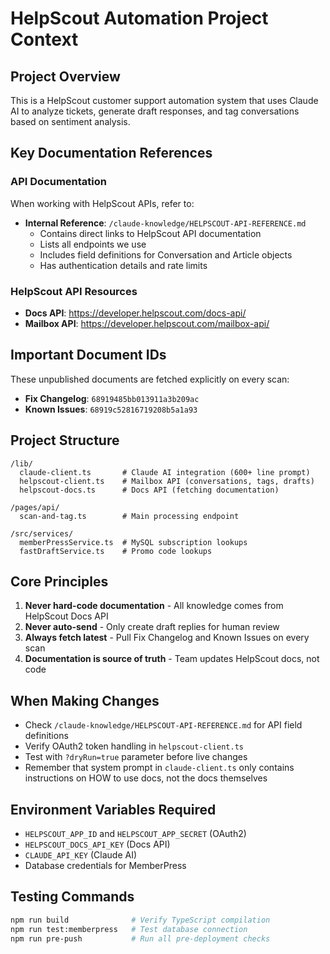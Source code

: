 # HelpScout Automation Project Context

## Project Overview
This is a HelpScout customer support automation system that uses Claude AI to analyze tickets, generate draft responses, and tag conversations based on sentiment analysis.

## Key Documentation References

### API Documentation
When working with HelpScout APIs, refer to:
- **Internal Reference**: `/claude-knowledge/HELPSCOUT-API-REFERENCE.md`
  - Contains direct links to HelpScout API documentation
  - Lists all endpoints we use
  - Includes field definitions for Conversation and Article objects
  - Has authentication details and rate limits

### HelpScout API Resources
- **Docs API**: https://developer.helpscout.com/docs-api/
- **Mailbox API**: https://developer.helpscout.com/mailbox-api/

## Important Document IDs
These unpublished documents are fetched explicitly on every scan:
- **Fix Changelog**: `68919485bb013911a3b209ac`
- **Known Issues**: `68919c52816719208b5a1a93`

## Project Structure
```
/lib/
  claude-client.ts       # Claude AI integration (600+ line prompt)
  helpscout-client.ts    # Mailbox API (conversations, tags, drafts)
  helpscout-docs.ts      # Docs API (fetching documentation)
  
/pages/api/
  scan-and-tag.ts        # Main processing endpoint
  
/src/services/
  memberPressService.ts  # MySQL subscription lookups
  fastDraftService.ts    # Promo code lookups
```

## Core Principles
1. **Never hard-code documentation** - All knowledge comes from HelpScout Docs API
2. **Never auto-send** - Only create draft replies for human review
3. **Always fetch latest** - Pull Fix Changelog and Known Issues on every scan
4. **Documentation is source of truth** - Team updates HelpScout docs, not code

## When Making Changes
- Check `/claude-knowledge/HELPSCOUT-API-REFERENCE.md` for API field definitions
- Verify OAuth2 token handling in `helpscout-client.ts`
- Test with `?dryRun=true` parameter before live changes
- Remember that system prompt in `claude-client.ts` only contains instructions on HOW to use docs, not the docs themselves

## Environment Variables Required
- `HELPSCOUT_APP_ID` and `HELPSCOUT_APP_SECRET` (OAuth2)
- `HELPSCOUT_DOCS_API_KEY` (Docs API)
- `CLAUDE_API_KEY` (Claude AI)
- Database credentials for MemberPress

## Testing Commands
```bash
npm run build              # Verify TypeScript compilation
npm run test:memberpress   # Test database connection
npm run pre-push           # Run all pre-deployment checks
```